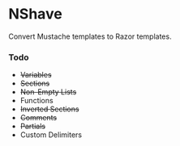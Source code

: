# NShave #

Convert Mustache templates to Razor templates.

### Todo ###

* ~~Variables~~
* ~~Sections~~
* ~~Non-Empty Lists~~
* Functions
* ~~Inverted Sections~~
* ~~Comments~~
* ~~Partials~~
* Custom Delimiters